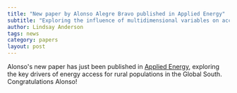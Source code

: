 ```yaml
---
title: "New paper by Alonso Alegre Bravo published in Applied Energy"
subtitle: "Exploring the influence of multidimensional variables on access to electricity in rural areas of the Global South"
author: Lindsay Anderson
tags: news
category: papers
layout: post
---
```


Alonso's new paper has just been published in [Applied Energy](https://www.sciencedirect.com/science/article/pii/S0306261922017664), exploring the key drivers of energy access for rural populations in the Global South. Congratulations Alonso! 